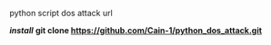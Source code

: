 python script dos attack url

*****install*****
**git clone https://github.com/Cain-1/python_dos_attack.git**
